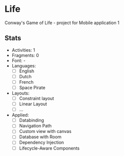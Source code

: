 # Life
Conway's Game of Life - project for Mobile application 1

## Stats

- Activities: 1
- Fragments: 0
- Font: -
- Languages: 
  - [ ] English
  - [ ] Dutch
  - [ ] French
  - [ ] Space Pirate
- Layouts: 
  - [ ] Constraint layout
  - [ ] Linear Layout
  - [ ] ...
- Applied:
  - [ ] Databinding
  - [ ] Navigation Path
  - [ ] Custom view with canvas
  - [ ] Database with Room
  - [ ] Dependency Injection
  - [ ] Lifecycle-Aware Components
